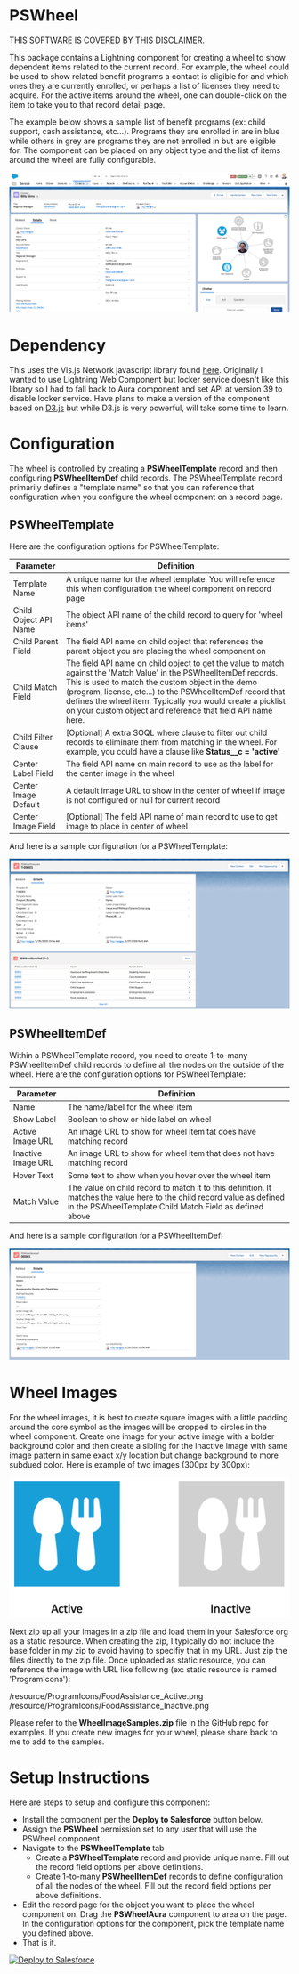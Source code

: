 # PSWheel
THIS SOFTWARE IS COVERED BY [THIS DISCLAIMER](https://raw.githubusercontent.com/thedges/Disclaimer/master/disclaimer.txt).

This package contains a Lightning component for creating a wheel to show dependent items related to the current record. For example, the wheel could be used to show related benefit programs a contact is eligible for and which ones they are currently enrolled, or perhaps a list of licenses they need to acquire. For the active items around the wheel, one can double-click on the item to take you to that record detail page.

The example below shows a sample list of benefit programs (ex: child support, cash assistance, etc...). Programs they are enrolled in are in blue while others in grey are programs they are not enrolled in but are eligible for. The component can be placed on any object type and the list of items around the wheel are fully configurable.

![alt text](https://github.com/thedges/PSWheel/blob/master/PSWheel.png "PSWheel")

# Dependency

This uses the Vis.js Network javascript library found [here](https://visjs.org/). Originally I wanted to use Lightning Web Component but locker service doesn't like this library so I had to fall back to Aura component and set API at version 39 to disable locker service. Have plans to make a version of the component based on [D3.js](https://d3js.org/) but while D3.js is very powerful, will take some time to learn.

# Configuration

The wheel is controlled by creating a __PSWheelTemplate__ record and then configuring __PSWheelItemDef__ child records. The PSWheelTemplate record primarily defines a "template name" so that you can reference that configuration when you configure the wheel component on a record page. 

## PSWheelTemplate
Here are the configuration options for PSWheelTemplate:

| Parameter  | Definition |
| ------------- | ------------- |
| Template Name  | A unique name for the wheel template. You will reference this when configuration the wheel component on record page  |
| Child Object API Name  | The object API name of the child record to query for 'wheel items'  |
| Child Parent Field  | The field API name on child object that references the parent object you are placing the wheel component on  |
| Child Match Field  | The field API name on child object to get the value to match against the 'Match Value' in the PSWheelItemDef records. This is used to match the custom object in the demo (program, license, etc...) to the PSWheelItemDef record that defines the wheel item. Typically you would create a picklist on your custom object and reference that field API name here. |
| Child Filter Clause  | [Optional] A extra SOQL where clause to filter out child records to eliminate them from matching in the wheel. For example, you could have a clause like __Status__c = 'active'__  |
| Center Label Field  | The field API name on main record to use as the label for the center image in the wheel |
| Center Image Default  | A default image URL to show in the center of wheel if image is not configured or null for current record  |
| Center Image Field  | [Optional] The field API name of main record to use to get image to place in center of wheel |

And here is a sample configuration for a PSWheelTemplate:

![alt text](https://github.com/thedges/PSWheel/blob/master/PSWheelTemplate.png "PSWheelTemplate")

## PSWheelItemDef

Within a PSWheelTemplate record, you need to create 1-to-many PSWheelItemDef child records to define all the nodes on the outside of the wheel. Here are the configuration options for PSWheelTemplate:

| Parameter  | Definition |
| ------------- | ------------- |
| Name  | The name/label for the wheel item |
| Show Label  | Boolean to show or hide label on wheel |
| Active Image URL  | An image URL to show for wheel item tat does have matching record  |
| Inactive Image URL  | An image URL to show for wheel item that does not have matching record |
| Hover Text  | Some text to show when you hover over the wheel item |
| Match Value  | The value on child record to match it to this definition. It matches the value here to the child record value as defined in the PSWheelTemplate:Child Match Field as defined above |

And here is a sample configuration for a PSWheelItemDef:

![alt text](https://github.com/thedges/PSWheel/blob/master/PSWheelItemDef.png "PSWheelItemDef")


# Wheel Images

For the wheel images, it is best to create square images with a little padding around the core symbol as the images will be cropped to circles in the wheel component. Create one image for your active image with a bolder background color and then create a sibling for the inactive image with same image pattern in same exact x/y location but change background to more subdued color. Here is example of two images (300px by 300px):

![alt text](https://github.com/thedges/PSWheel/blob/master/PSWheelImageExample.png "PSWheelImageExample")

Next zip up all your images in a zip file and load them in your Salesforce org as a static resource. When creating the zip, I typically do not include the base folder in my zip to avoid having to specifiy that in my URL. Just zip the files directly to the zip file. Once uploaded as static resource, you can reference the image with URL like following (ex: static resource is named 'ProgramIcons'):

/resource/ProgramIcons/FoodAssistance_Active.png
/resource/ProgramIcons/FoodAssistance_Inactive.png

Please refer to the __WheelImageSamples.zip__ file in the GitHub repo for examples. If you create new images for your wheel, please share back to me to add to the samples.

# Setup Instructions
Here are steps to setup and configure this component:
  * Install the component per the __Deploy to Salesforce__ button below. 
  * Assign the __PSWheel__ permission set to any user that will use the PSWheel component.
  * Navigate to the __PSWheelTemplate__ tab
    - Create a __PSWheelTemplate__ record and provide unique name. Fill out the record field options per above definitions.
    - Create 1-to-many __PSWheelItemDef__ records to define configuration of all the nodes of the wheel. Fill out the record field options per above definitions.
  * Edit the record page for the object you want to place the wheel component on. Drag the __PSWheelAura__ component to area on the page. In the configuration options for the component, pick the template name you defined above.
  * That is it.

<a href="https://githubsfdeploy.herokuapp.com">
  <img alt="Deploy to Salesforce"
       src="https://raw.githubusercontent.com/afawcett/githubsfdeploy/master/deploy.png">
</a>
